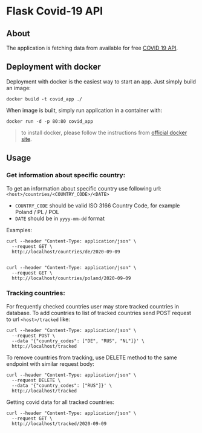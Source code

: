 # Flask Covid-19 API

## About

The application is fetching data from available for free [COVID 19 API](https://covid19api.com/).

## Deployment with docker

Deployment with docker is the easiest way to start an app. Just simply build an image:

    docker build -t covid_app ./
    
When image is built, simply run application in a container with:

    docker run -d -p 80:80 covid_app

> to install docker, please follow the instructions from [official docker site](https://docs.docker.com/get-docker/).

## Usage

### Get information about specific country:

To get an information about specific country use following url: `<host>/countries/<COUNTRY_CODE>/<DATE>`

- `COUNTRY_CODE` should be valid ISO 3166 Country Code, for example Poland / PL / POL
- `DATE` should be in `yyyy-mm-dd` format 

Examples:

    curl --header "Content-Type: application/json" \
      --request GET \
      http://localhost/countries/de/2020-09-09

  
    curl --header "Content-Type: application/json" \
      --request GET \
      http://localhost/countries/poland/2020-09-09
      
### Tracking countries:

For frequently checked countries user may store tracked countries in database. To add countries to list of tracked
countries send POST request to url `<host>/tracked` like:

    curl --header "Content-Type: application/json" \
      --request POST \
      --data '{"country_codes": ["DE", "RUS", "NL"]}' \
      http://localhost/tracked

To remove countries from tracking, use DELETE method to the same endpoint with similar request body:

    curl --header "Content-Type: application/json" \
      --request DELETE \
      --data '{"country_codes": ["RUS"]}' \
      http://localhost/tracked

Getting covid data for all tracked countries:

    curl --header "Content-Type: application/json" \
      --request GET \
      http://localhost/tracked/2020-09-09
